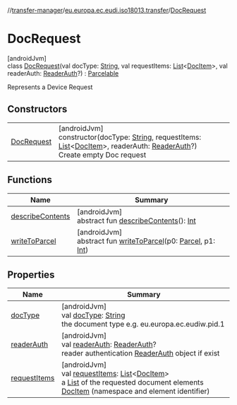 //[transfer-manager](../../../index.md)/[eu.europa.ec.eudi.iso18013.transfer](../index.md)/[DocRequest](index.md)

# DocRequest

[androidJvm]\
class [DocRequest](index.md)(val docType: [String](https://kotlinlang.org/api/latest/jvm/stdlib/kotlin/-string/index.html), val requestItems: [List](https://kotlinlang.org/api/latest/jvm/stdlib/kotlin.collections/-list/index.html)&lt;[DocItem](../-doc-item/index.md)&gt;, val readerAuth: [ReaderAuth](../-reader-auth/index.md)?) : [Parcelable](https://developer.android.com/reference/kotlin/android/os/Parcelable.html)

Represents a Device Request

## Constructors

| | |
|---|---|
| [DocRequest](-doc-request.md) | [androidJvm]<br>constructor(docType: [String](https://kotlinlang.org/api/latest/jvm/stdlib/kotlin/-string/index.html), requestItems: [List](https://kotlinlang.org/api/latest/jvm/stdlib/kotlin.collections/-list/index.html)&lt;[DocItem](../-doc-item/index.md)&gt;, readerAuth: [ReaderAuth](../-reader-auth/index.md)?)<br>Create empty Doc request |

## Functions

| Name | Summary |
|---|---|
| [describeContents](../-request-document/index.md#-1578325224%2FFunctions%2F-360525760) | [androidJvm]<br>abstract fun [describeContents](../-request-document/index.md#-1578325224%2FFunctions%2F-360525760)(): [Int](https://kotlinlang.org/api/latest/jvm/stdlib/kotlin/-int/index.html) |
| [writeToParcel](../-request-document/index.md#-1754457655%2FFunctions%2F-360525760) | [androidJvm]<br>abstract fun [writeToParcel](../-request-document/index.md#-1754457655%2FFunctions%2F-360525760)(p0: [Parcel](https://developer.android.com/reference/kotlin/android/os/Parcel.html), p1: [Int](https://kotlinlang.org/api/latest/jvm/stdlib/kotlin/-int/index.html)) |

## Properties

| Name | Summary |
|---|---|
| [docType](doc-type.md) | [androidJvm]<br>val [docType](doc-type.md): [String](https://kotlinlang.org/api/latest/jvm/stdlib/kotlin/-string/index.html)<br>the document type e.g. eu.europa.ec.eudiw.pid.1 |
| [readerAuth](reader-auth.md) | [androidJvm]<br>val [readerAuth](reader-auth.md): [ReaderAuth](../-reader-auth/index.md)?<br>reader authentication [ReaderAuth](../-reader-auth/index.md) object if exist |
| [requestItems](request-items.md) | [androidJvm]<br>val [requestItems](request-items.md): [List](https://kotlinlang.org/api/latest/jvm/stdlib/kotlin.collections/-list/index.html)&lt;[DocItem](../-doc-item/index.md)&gt;<br>a [List](https://kotlinlang.org/api/latest/jvm/stdlib/kotlin.collections/-list/index.html) of the requested document elements [DocItem](../-doc-item/index.md) (namespace and element identifier) |
